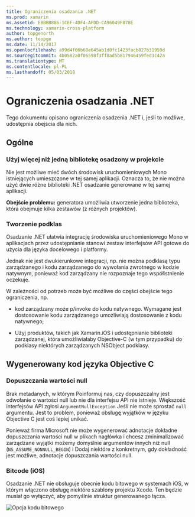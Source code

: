 ```yaml
---
title: Ograniczenia osadzania .NET
ms.prod: xamarin
ms.assetid: EBBBB886-1CEF-4DF4-AFDD-CA96049F878E
ms.technology: xamarin-cross-platform
author: topgenorth
ms.author: toopge
ms.date: 11/14/2017
ms.openlocfilehash: a99d4f06b68e645ab1d0fc1423facb827b31959d
ms.sourcegitcommit: 4b0582a0f06598f3ff8ad5b817946459fed3c42a
ms.translationtype: MT
ms.contentlocale: pl-PL
ms.lasthandoff: 05/03/2018
---
```

# <a name="net-embedding-limitations"></a>Ograniczenia osadzania .NET

Tego dokumentu opisano ograniczenia osadzenia .NET i, jeśli to możliwe, udostępnia obejścia dla nich.

## <a name="general"></a>Ogólne

### <a name="use-more-than-one-embedded-library-in-a-project"></a>Użyj więcej niż jedną bibliotekę osadzony w projekcie

Nie jest możliwe mieć dwóch środowisk uruchomieniowych Mono istniejących umieszczone w tej samej aplikacji. Oznacza to, że nie można użyć dwie różne biblioteki .NET osadzanie generowane w tej samej aplikacji.

**Obejście problemu:** generatora umożliwia utworzenie jedna biblioteka, która obejmuje kilka zestawów (z różnych projektów).

### <a name="subclassing"></a>Tworzenie podklas

Osadzanie .NET ułatwia integrację środowiska uruchomieniowego Mono w aplikacjach przez udostępnianie stanowi zestaw interfejsów API gotowe do użycia dla języka docelowego i platformy.

Jednak nie jest dwukierunkowe integracji, np. nie można podklasą typu zarządzanego i kodu zarządzanego do wywołania zwrotnego w kodzie natywnym, ponieważ kod zarządzany nie rozpoznaje tego współistnienie oczekuje.

W zależności od potrzeb może być możliwe do części obejście tego ograniczenia, np.

* kod zarządzany może p/invoke do kodu natywnego. Wymagane jest dostosowanie kodu zarządzanego umożliwiają dostosowanie z kodu natywnego;

* Użyj produktów, takich jak Xamarin.iOS i udostępnianie biblioteki zarządzanej, która umożliwiałaby Objective-C (w tym przypadku) do podklasy niektórych zarządzanych NSObject podklasy.

## <a name="objective-c-generated-code"></a>Wygenerowany kod języka Objective C

### <a name="nullability"></a>Dopuszczania wartości null

Brak metadanych, w którym Poinformuj nas, czy dopuszczalny jest odwołanie o wartości null lub nie dla interfejsu API nie istnieje. Większość interfejsów API zgłosi `ArgumentNullException` Jeśli nie może sprostać `null` argumentu. Jest to problem, ponieważ obsługę wyjątków w języku Objective C jest coś lepiej unikać.

Ponieważ firma Microsoft nie może wygenerować adnotacje dokładne dopuszczania wartości null w plikach nagłówka i chcesz zminimalizować zarządzane wyjątki możemy domyślnie argumentów innych niż null (`NS_ASSUME_NONNULL_BEGIN`) i Dodaj niektóre z konkretnym, gdy dokładność jest możliwe, adnotacje dopuszczania wartości null.

### <a name="bitcode-ios"></a>Bitcode (iOS)

Osadzanie .NET nie obsługuje obecnie kodu bitowego w systemach iOS, w którym włączono obsługę niektóre szablony projektu Xcode. Ten będzie musiał go wyłączyć, aby pomyślnie struktur generowanego łącza.

![Opcja kodu bitowego](images/ios-bitcode-option.png)
